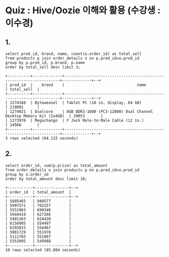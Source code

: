 # Quiz : Hive/Oozie 이해와 활용 (수강생 : 이수경)

## 1.
<pre><code>select prod_id, brand, name, count(o.order_id) as total_sell
from products p join order_details o on p.prod_id=o.prod_id
group by p.prod_id, p.brand, p.name
order by total_sell desc limit 3;
</pre></code>

<pre><code>+----------+-------------+--------------------------------------------------------------------+-------------+--+
| prod_id  |    brand    |                                name                                | total_sell  |
+----------+-------------+--------------------------------------------------------------------+-------------+--+
| 1274348  | Byteweasel  | Tablet PC (10 in. display, 64 GB)                                  | 119801      |
| 1274021  | Dualcore    | 8GB DDR3-1600 (PC3-12800) Dual Channel Desktop Memory Kit (2x4GB)  | 29053       |
| 1273970  | Megachango  | F Jack Male-to-Male Cable (12 in.)                                 | 14566       |
+----------+-------------+--------------------------------------------------------------------+-------------+--+
3 rows selected (64.115 seconds)
</pre></code>

## 2.
<pre><code>select order_id, sum(p.price) as total_amount
from order_details o join products p on p.prod_id=o.prod_id
group by o.order_id
order by total_amount desc limit 10;</pre></code>

<pre><code>+-----------+---------------+--+
| order_id  | total_amount  |
+-----------+---------------+--+
| 5605465   | 940577        |
| 5997571   | 702157        |
| 5551963   | 699348        |
| 5944419   | 627266        |
| 5401363   | 624428        |
| 6156005   | 554497        |
| 6293815   | 554467        |
| 5081729   | 551978        |
| 5111703   | 551007        |
| 5353895   | 549988        |
+-----------+---------------+--+
10 rows selected (85.884 seconds)
</pre></code>
